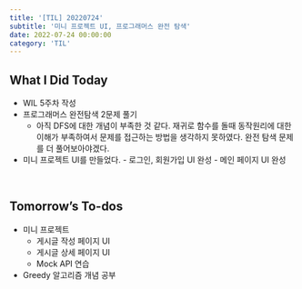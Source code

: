 ```yaml
---
title: '[TIL] 20220724'
subtitle: '미니 프로젝트 UI, 프로그래머스 완전 탐색'
date: 2022-07-24 00:00:00
category: 'TIL'
---
```


## What I Did Today

- WIL 5주차 작성
- 프로그래머스 완전탐색 2문제 풀기
  - 아직 DFS에 대한 개념이 부족한 것 같다. 재귀로 함수를 돌때 동작원리에 대한 이해가 부족하여서 문제를 접근하는 방법을 생각하지 못하였다. 완전 탐색 문제를 더 풀어보아야겠다.
- 미니 프로젝트 UI를 만들었다. - 로그인, 회원가입 UI 완성 - 메인 페이지 UI 완성

<br/>

## Tomorrow’s To-dos

- 미니 프로젝트
  - 게시글 작성 페이지 UI
  - 게시글 상세 페이지 UI
  - Mock API 연습
- Greedy 알고리즘 개념 공부

<br/>
